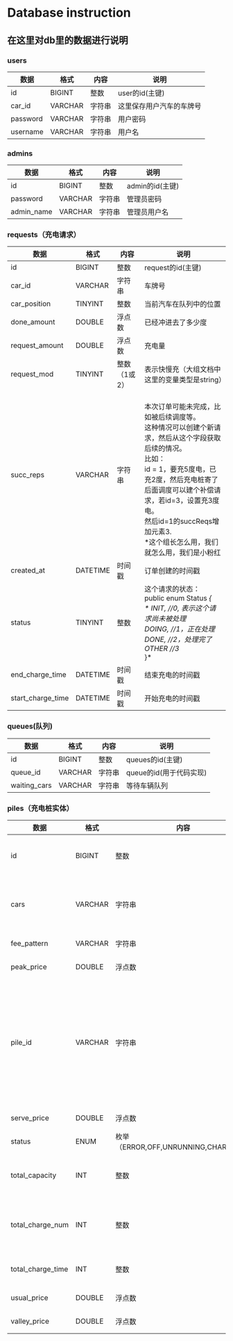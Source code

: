# Database instruction

## 在这里对db里的数据进行说明

### users

| 数据       | 格式      | 内容   | 说明          |
|----------|---------|------|------------|
| id       | BIGINT  | 整数   | user的id(主键) |
| car_id   | VARCHAR | 字符串  | 这里保存用户汽车的车牌号 |
| password | VARCHAR | 字符串  | 用户密码 |      
| username | VARCHAR | 字符串  | 用户名 |


### admins

| 数据         | 格式      | 内容  | 说明           |
|------------|---------|-----|--------------|
| id         | BIGINT  | 整数  | admin的id(主键) |
| password   | VARCHAR | 字符串 | 管理员密码        |      
| admin_name | VARCHAR | 字符串 | 管理员用户名       |

### requests（充电请求）

| 数据                | 格式       | 内容      | 说明                                                                                                                                                                                  |
|-------------------|----------|---------|-------------------------------------------------------------------------------------------------------------------------------------------------------------------------------------|
| id                | BIGINT   | 整数      | request的id(主键)                                                                                                                                                                      |
| car_id            | VARCHAR  | 字符串     | 车牌号                                                                                                                                                                                 |
| car_position      | TINYINT  | 整数      | 当前汽车在队列中的位置                                                                                                                                                                         |
| done_amount       | DOUBLE   | 浮点数     | 已经冲进去了多少度                                                                                                                                                                           |
| request_amount    | DOUBLE   | 浮点数     | 充电量                                                                                                                                                                                 |
| request_mod       | TINYINT  | 整数（1或2） | 表示快慢充（大组文档中这里的变量类型是string）                                                                                                                                                          |
| succ_reps         | VARCHAR  | 字符串     | <br/>本次订单可能未完成，比如被后续调度等。<br/>这种情况可以创建个新请求，然后从这个字段获取后续的情况。<br/>比如：<br/>id = 1，要充5度电，已充2度，然后充电桩寄了<br/>后面调度可以建个补偿请求，若id=3，设置充3度电。<br/>然后id=1的succReqs增加元素3.<br/>*这个组长怎么用，我们就怎么用，我们是小粉红 |
| created_at        | DATETIME | 时间戳     | 订单创建的时间戳                                                                                                                                                                            |
| status            | TINYINT  | 整数      | 这个请求的状态：<br />public enum Status *{<br/>\*    *INIT*, //0, 表示这个请求尚未被处理<br/>    *DOING*, //1，正在处理<br/>    *DONE*,  //2，处理完了<br/>    *OTHER*  //3<br/>*}*                             |
| end_charge_time   | DATETIME | 时间戳     | 结束充电的时间戳                                                                                                                                                                            |
| start_charge_time | DATETIME | 时间戳     | 开始充电的时间戳                                                                                                                                                                            |

### queues(队列)
| 数据           | 格式      | 内容  | 说明               |
|--------------|---------|-----|------------------|
| id           | BIGINT  | 整数  | queues的id(主键)    |
| queue_id     | VARCHAR | 字符串 | queue的id(用于代码实现) |      
| waiting_cars | VARCHAR | 字符串 | 等待车辆队列           |

### piles（充电桩实体）

| 数据              | 格式    | 内容                       | 说明                                                      |
| ----------------- | ------- |--------------------------| --------------------------------------------------------- |
| id                | BIGINT  | 整数                       | piles的id(主键)                                           |
| cars              | VARCHAR | 字符串                      | 充电桩对应的等待队列                                      |
| fee_pattern       | VARCHAR | 字符串                      | 计费模式                                                  |
| peak_price        | DOUBLE  | 浮点数                      | 峰值价格                                                  |
| pile_id           | VARCHAR | 字符串                      | 反正就是充电桩的名字，比如“龙神纳西妲六号桩”                                       |
| serve_price       | DOUBLE  | 浮点数                      | 服务价格                                                  |
| status            | ENUM    | 枚举（ERROR,OFF,UNRUNNING,CHARGING） | 四个状态                                                  |
| total_capacity    | INT     | 整数                       | 等待队列的长度                                            |
| total_charge_num  | INT     | 整数                       | 完成过多少次充电请求 |
| total_charge_time | INT     | 整数                       | 总共充电时间                                              |
| usual_price       | DOUBLE  | 浮点数                      | 常时电价                                                  |
| valley_price      | DOUBLE  | 浮点数                      | 谷时电价                                                  |
